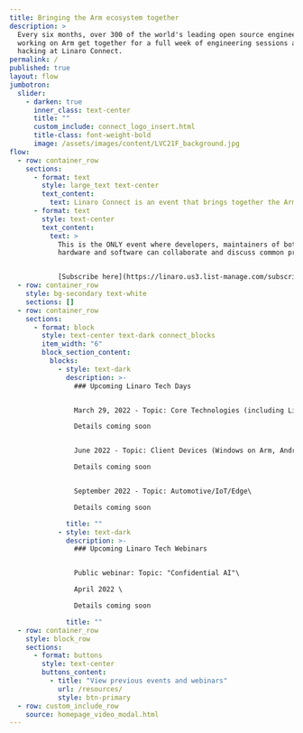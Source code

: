 ```yaml
---
title: Bringing the Arm ecosystem together
description: >
  Every six months, over 300 of the world's leading open source engineers
  working on Arm get together for a full week of engineering sessions and
  hacking at Linaro Connect.
permalink: /
published: true
layout: flow
jumbotron:
  slider:
    - darken: true
      inner_class: text-center
      title: ""
      custom_include: connect_logo_insert.html
      title-class: font-weight-bold
      image: /assets/images/content/LVC21F_background.jpg
flow:
  - row: container_row
    sections:
      - format: text
        style: large_text text-center
        text_content:
          text: Linaro Connect is an event that brings together the Arm Ecosystem.
      - format: text
        style: text-center
        text_content:
          text: >
            This is the ONLY event where developers, maintainers of both
            hardware and software can collaborate and discuss common problems.


            [Subscribe here](https://linaro.us3.list-manage.com/subscribe?u=14baaae786342d0d405ee59c2&id=7cf0551a9b) to receive email updates about Linaro Tech days and Webinars
  - row: container_row
    style: bg-secondary text-white
    sections: []
  - row: container_row
    sections:
      - format: block
        style: text-center text-dark connect_blocks
        item_width: "6"
        block_section_content:
          blocks:
            - style: text-dark
              description: >-
                ### Upcoming Linaro Tech Days


                March 29, 2022 - Topic: Core Technologies (including Linux Kernel, Security, Virtualization, Toolchain, Testing)\

                Details coming soon


                June 2022 - Topic: Client Devices (Windows on Arm, Android)\

                Details coming soon 


                September 2022 - Topic: Automotive/IoT/Edge\

                Details coming soon

              title: ""
            - style: text-dark
              description: >-
                ### Upcoming Linaro Tech Webinars


                Public webinar: Topic: "Confidential AI"\

                April 2022 \

                Details coming soon 

              title: ""
  - row: container_row
    style: block_row
    sections:
      - format: buttons
        style: text-center
        buttons_content:
          - title: "View previous events and webinars"
            url: /resources/
            style: btn-primary
  - row: custom_include_row
    source: homepage_video_modal.html
---
```

